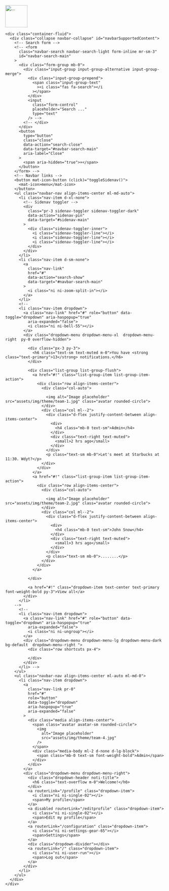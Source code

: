 <!-- Sidenav -->
<nav
  *ngIf="!hasRoute('login')"
  class="
    sidenav
    navbar navbar-vertical
    fixed-left
    navbar-expand-xs navbar-light
    bg-white
  "
  id="sidenav-main"
>
  <div class="scrollbar-inner">
    <!-- Brand -->
    <div class="sidenav-header align-items-center">
      <a class="navbar-brand" href="javascript:void(0)">
        <img
          width="70"
          height="70"
          src="assets/img/logo.png"
          style="max-height: 80px"
          class="navbar-brand-img"
          alt="..."
        />
      </a>
    </div>
    <div class="navbar-inner">
      <!-- Collapse -->
      <div class="collapse navbar-collapse" id="sidenav-collapse-main">
        <!-- Nav items -->
        <app-navigation></app-navigation>
      </div>
    </div>
  </div>
</nav>
<!-- Main content -->
<div class="main-content" id="panel" *ngIf="!hasRoute('login')">
  <!-- Topnav -->
  <nav class="navbar navbar-top navbar-expand navbar-dark bg-lightgray border-bottom">

    <div class="container-fluid">
      <div class="collapse navbar-collapse" id="navbarSupportedContent">
        <!-- Search form -->
        <!-- <form
          class="navbar-search navbar-search-light form-inline mr-sm-3"
          id="navbar-search-main"
        >
          <div class="form-group mb-0">
            <div class="input-group input-group-alternative input-group-merge">
              <div class="input-group-prepend">
                <span class="input-group-text"
                  ><i class="fas fa-search"></i
                ></span>
              </div>
              <input
                class="form-control"
                placeholder="Search ..."
                type="text"
              /> -->
            <!-- </div>
          </div>
          <button
            type="button"
            class="close"
            data-action="search-close"
            data-target="#navbar-search-main"
            aria-label="Close"
          >
            <span aria-hidden="true">×</span>
          </button>
        </form> -->
        <!-- Navbar links -->
        <button mat-icon-button (click)="toggleSidenav()">
          <mat-icon>menu</mat-icon>
        </button>
        <ul class="navbar-nav align-items-center ml-md-auto">
          <li class="nav-item d-xl-none">
            <!-- Sidenav toggler -->
            <div
              class="pr-3 sidenav-toggler sidenav-toggler-dark"
              data-action="sidenav-pin"
              data-target="#sidenav-main"
            >
              <div class="sidenav-toggler-inner">
                <i class="sidenav-toggler-line"></i>
                <i class="sidenav-toggler-line"></i>
                <i class="sidenav-toggler-line"></i>
              </div>
            </div>
          </li>
          <li class="nav-item d-sm-none">
            <a
              class="nav-link"
              href="#"
              data-action="search-show"
              data-target="#navbar-search-main"
            >
              <i class="ni ni-zoom-split-in"></i>
            </a>
          </li>
          <!--
          <li class="nav-item dropdown">
            <a class="nav-link" href="#" role="button" data-toggle="dropdown" aria-haspopup="true"
              aria-expanded="false">
              <i class="ni ni-bell-55"></i>
            </a>
            <div class="dropdown-menu dropdown-menu-xl  dropdown-menu-right  py-0 overflow-hidden">
             
              <div class="px-3 py-3">
                <h6 class="text-sm text-muted m-0">You have <strong class="text-primary">13</strong> notifications.</h6>
              </div>
            
              <div class="list-group list-group-flush">
                <a href="#!" class="list-group-item list-group-item-action">
                  <div class="row align-items-center">
                    <div class="col-auto">
                     
                      <img alt="Image placeholder" src="assets/img/theme/team-1.jpg" class="avatar rounded-circle">
                    </div>
                    <div class="col ml--2">
                      <div class="d-flex justify-content-between align-items-center">
                        <div>
                          <h4 class="mb-0 text-sm">Admin</h4>
                        </div>
                        <div class="text-right text-muted">
                          <small>2 hrs ago</small>
                        </div>
                      </div>
                      <p class="text-sm mb-0">Let's meet at Starbucks at 11:30. Wdyt?</p>
                    </div>
                  </div>
                </a>
                <a href="#!" class="list-group-item list-group-item-action">
                  <div class="row align-items-center">
                    <div class="col-auto">
                    
                      <img alt="Image placeholder" src="assets/img/theme/team-2.jpg" class="avatar rounded-circle">
                    </div>
                    <div class="col ml--2">
                      <div class="d-flex justify-content-between align-items-center">
                        <div>
                          <h4 class="mb-0 text-sm">John Snow</h4>
                        </div>
                        <div class="text-right text-muted">
                          <small>3 hrs ago</small>
                        </div>
                      </div>
                      <p class="text-sm mb-0">........</p>
                    </div>
                  </div>
                </a>

              </div>
            
              <a href="#!" class="dropdown-item text-center text-primary font-weight-bold py-3">View all</a>
            </div>
          </li>
        -->
          <!--
          <li class="nav-item dropdown">
            <a class="nav-link" href="#" role="button" data-toggle="dropdown" aria-haspopup="true"
              aria-expanded="false">
              <i class="ni ni-ungroup"></i>
            </a>
            <div class="dropdown-menu dropdown-menu-lg dropdown-menu-dark bg-default  dropdown-menu-right ">
              <div class="row shortcuts px-4">

              </div>
            </div>
          </li> -->
        </ul>
        <ul class="navbar-nav align-items-center ml-auto ml-md-0">
          <li class="nav-item dropdown">
            <a
              class="nav-link pr-0"
              href="#"
              role="button"
              data-toggle="dropdown"
              aria-haspopup="true"
              aria-expanded="false"
            >
              <div class="media align-items-center">
                <span class="avatar avatar-sm rounded-circle">
                  <img
                    alt="Image placeholder"
                    src="assets/img/theme/team-4.jpg"
                  />
                </span>
                <div class="media-body ml-2 d-none d-lg-block">
                  <span class="mb-0 text-sm font-weight-bold">Admin</span>
                </div>
              </div>
            </a>
            <div class="dropdown-menu dropdown-menu-right">
              <div class="dropdown-header noti-title">
                <h6 class="text-overflow m-0">Welcome!</h6>
              </div>
              <a routerLink="/profile" class="dropdown-item">
                <i class="ni ni-single-02"></i>
                <span>My profile</span>
              </a>
              <a disabled routerLink="/editprofile" class="dropdown-item">
                <i class="ni ni-single-02"></i>
                <span>Edit my profile</span>
              </a>
              <a routerLink="/configuration" class="dropdown-item">
                <i class="ni ni-settings-gear-65"></i>
                <span>Settings</span>
              </a>
              <div class="dropdown-divider"></div>
              <a routerLink="/" class="dropdown-item">
                <i class="ni ni-user-run"></i>
                <span>Log out</span>
              </a>
            </div>
          </li>
        </ul>
      </div>
    </div>
  </nav>

  <!-- container -->
  <div class="header bg-lightgray pb-6">
    <div class="container-fluid">
      <div class="header-body">
        <div class="row align-items-center py-4"></div>
      </div>
    </div>
  </div>
  <div class="container-fluid mt--6">
    <div class="row">
      <div class="col">
        <router-outlet></router-outlet>
      </div>
    </div>
    <footer class="footer pt-0">
      <div class="row align-items-center justify-content-lg-between">
        <div class="col-lg-6">
          <div class="copyright text-center text-lg-left text-muted"></div>
        </div>
        <div class="col-lg-6">
          <ul
            class="nav nav-footer justify-content-center justify-content-lg-end"
          ></ul>
        </div>
      </div>
    </footer>
  </div>
</div>
<!-- sign-in-->



<br /><br />
<div *ngIf="hasRoute('login')">
  <app-login></app-login>
</div>

<!-- Argon Scripts -->
<!-- Core -->
<script src="assets/vendor/jquery/dist/jquery.min.js"></script>
<script src="assets/vendor/bootstrap/dist/js/bootstrap.bundle.min.js"></script>
<script src="assets/vendor/js-cookie/js.cookie.js"></script>
<script src="assets/vendor/jquery.scrollbar/jquery.scrollbar.min.js"></script>
<script src="assets/vendor/jquery-scroll-lock/dist/jquery-scrollLock.min.js"></script>
<!-- Argon JS -->
<script src="assets/js/argon.js?v=1.2.0"></script>
